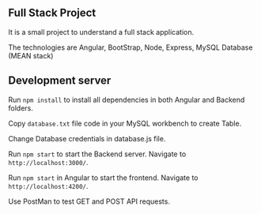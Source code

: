 ## Full Stack Project

It is a small project to understand a full stack application.

The technologies are Angular, BootStrap, Node, Express, MySQL Database (MEAN stack)

## Development server

Run `npm install` to install all dependencies in both Angular and Backend folders.

Copy `database.txt` file code in your MySQL workbench to create Table.

Change Database credentials in database.js file.

Run `npm start` to start the Backend server. Navigate to `http://localhost:3000/`.

Run `npm start` in Angular to start the frontend. Navigate to `http://localhost:4200/`.

Use PostMan to test GET and POST API requests.
